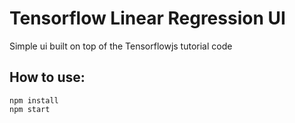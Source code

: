 # Tensorflow Linear Regression UI

Simple ui built on top of the Tensorflowjs tutorial code

## How to use:

```
npm install
npm start
```
